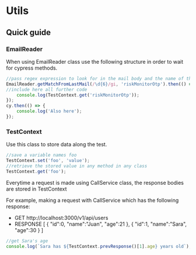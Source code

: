 

# Utils

## Quick guide

### EmailReader
When using EmailReader class use the following structure in order to wait for cypress methods.

```javascript
//pass regex expression to look for in the mail body and the name of the variable where the result will be stored using TestContext
EmailReader.getMatchFromLastMail(/\d{6}/gi, 'riskMonitorOtp').then(() => {
//include here all further code
    console.log(TestContext.get('riskMonitorOtp'));
});
cy.then(() => {
    console.log('Also here');
});
```

### TestContext
Use this class to store data along the test.

```javascript
//save a variable names foo
TestContext.set('foo', 'value');
//retrieve the stored value in any method in any class
TestContext.get('foo');
```

Everytime a request is made using CallService class, the response bodies are stored in TestContext

For example, making a request with CallService which has the following response:
* GET http://localhost:3000/v1/api/users
* RESPONSE
[
   {
      "id":0,
      "name":"Juan",
      "age":21
   },
   {
      "id":1,
      "name":"Sara",
      "age":30
   }
]
```javascript
//get Sara's age
console.log(`Sara has ${TestContext.prevResponse()[1].age} years old`);
```


